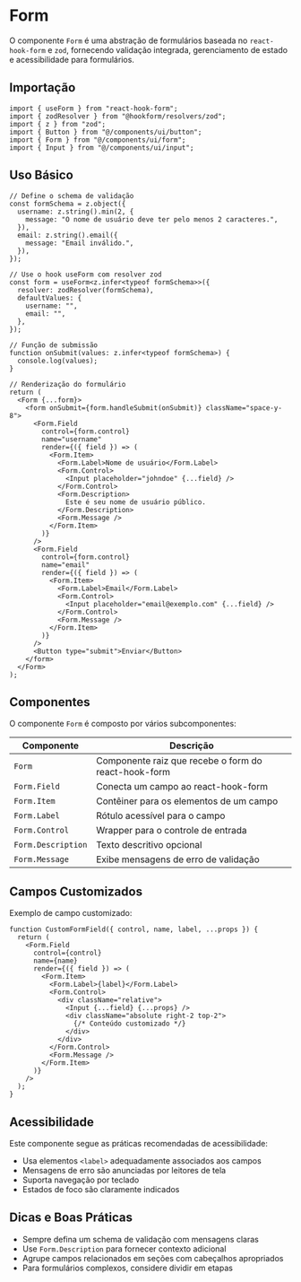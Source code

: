 # Form

O componente `Form` é uma abstração de formulários baseada no `react-hook-form` e `zod`, fornecendo validação integrada, gerenciamento de estado e acessibilidade para formulários.

## Importação

```tsx
import { useForm } from "react-hook-form";
import { zodResolver } from "@hookform/resolvers/zod";
import { z } from "zod";
import { Button } from "@/components/ui/button";
import { Form } from "@/components/ui/form";
import { Input } from "@/components/ui/input";
```

## Uso Básico

```tsx
// Define o schema de validação
const formSchema = z.object({
  username: z.string().min(2, {
    message: "O nome de usuário deve ter pelo menos 2 caracteres.",
  }),
  email: z.string().email({
    message: "Email inválido.",
  }),
});

// Use o hook useForm com resolver zod
const form = useForm<z.infer<typeof formSchema>>({
  resolver: zodResolver(formSchema),
  defaultValues: {
    username: "",
    email: "",
  },
});

// Função de submissão
function onSubmit(values: z.infer<typeof formSchema>) {
  console.log(values);
}

// Renderização do formulário
return (
  <Form {...form}>
    <form onSubmit={form.handleSubmit(onSubmit)} className="space-y-8">
      <Form.Field
        control={form.control}
        name="username"
        render={({ field }) => (
          <Form.Item>
            <Form.Label>Nome de usuário</Form.Label>
            <Form.Control>
              <Input placeholder="johndoe" {...field} />
            </Form.Control>
            <Form.Description>
              Este é seu nome de usuário público.
            </Form.Description>
            <Form.Message />
          </Form.Item>
        )}
      />
      <Form.Field
        control={form.control}
        name="email"
        render={({ field }) => (
          <Form.Item>
            <Form.Label>Email</Form.Label>
            <Form.Control>
              <Input placeholder="email@exemplo.com" {...field} />
            </Form.Control>
            <Form.Message />
          </Form.Item>
        )}
      />
      <Button type="submit">Enviar</Button>
    </form>
  </Form>
);
```

## Componentes

O componente `Form` é composto por vários subcomponentes:

| Componente | Descrição |
|------------|-----------|
| `Form` | Componente raiz que recebe o form do react-hook-form |
| `Form.Field` | Conecta um campo ao react-hook-form |
| `Form.Item` | Contêiner para os elementos de um campo |
| `Form.Label` | Rótulo acessível para o campo |
| `Form.Control` | Wrapper para o controle de entrada |
| `Form.Description` | Texto descritivo opcional |
| `Form.Message` | Exibe mensagens de erro de validação |

## Campos Customizados

Exemplo de campo customizado:

```tsx
function CustomFormField({ control, name, label, ...props }) {
  return (
    <Form.Field
      control={control}
      name={name}
      render={({ field }) => (
        <Form.Item>
          <Form.Label>{label}</Form.Label>
          <Form.Control>
            <div className="relative">
              <Input {...field} {...props} />
              <div className="absolute right-2 top-2">
                {/* Conteúdo customizado */}
              </div>
            </div>
          </Form.Control>
          <Form.Message />
        </Form.Item>
      )}
    />
  );
}
```

## Acessibilidade

Este componente segue as práticas recomendadas de acessibilidade:

- Usa elementos `<label>` adequadamente associados aos campos
- Mensagens de erro são anunciadas por leitores de tela
- Suporta navegação por teclado
- Estados de foco são claramente indicados

## Dicas e Boas Práticas

- Sempre defina um schema de validação com mensagens claras
- Use `Form.Description` para fornecer contexto adicional
- Agrupe campos relacionados em seções com cabeçalhos apropriados
- Para formulários complexos, considere dividir em etapas 